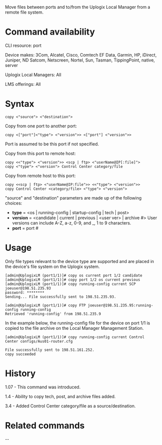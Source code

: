 <!-- 5.4 -->

Move files between ports and to/from the Uplogix Local Manager from a remote file system.

# Command availability 
CLI resource: port

Device makes: 3Com, Alcatel, Cisco, Comtech EF Data, Garmin, HP, iDirect, Juniper, ND Satcom, Netscreen, Nortel, Sun, Tasman, TippingPoint, native, server

Uplogix Local Managers: All

LMS offerings: All

# Syntax 

```
copy <"source"> <"destination">
```
Copy from one port to another port:  

```
copy <["port"]<"type"> <"version">> <["port"] <"version">>
```

Port is assumed to be this port if not specified.

Copy from this port to remote host:  

```
copy <<"type"> <"version">> <scp | ftp> <"userName@IP[:file]">
copy <"type"> <"version"> Control Center category/file
```

Copy from remote host to this port:  

```
copy <<scp | ftp> <"userName@IP:file">> <<"type"> <"version">>
copy Control Center <category/file> <"type"> <"version">
```

"source" and "destination" parameters are made up of the following choices:

- **type** = &lt;os | running-config | startup-config | tech | post&gt;
- **version** = &lt;candidate | current | previous | &lt;user ver&gt; | archive #&gt;
User versions can include A-Z, a-z, 0-9, and _,  1 to 9 characters.
- **port** = port #
            
# Usage 
Only file types relevant to the device type are supported and are placed in the device's file system on the Uplogix system.

```
[admin@UplogixLM (port1/1)]# copy os current port 1/2 candidate
[admin@UplogixLM (port1/1)]# copy port 1/2 os current previous
[admin@UplogixLM (port1/1)]# copy running-config current SCP joeuser@198.51.235.93
password: ********
Sending... File successfully sent to 198.51.235.93.
```
```
[admin@UplogixLM (port1/1)]# copy FTP joeuser@198.51.235.95:running-config running-config
Retrieved 'running-config' from 198.51.235.9 
```

In the example below, the running-config file for the device on port 1/1 is copied to the file archive on the Local Manager Management Station.

```
[admin@UplogixLM (port1/1)]# copy running-config current Control Center configs/Aus01-router.cfg     
 
File successfully sent to 198.51.161.252. 
copy succeeded
```

# History 

1.07 - This command was introduced.

1.4 - Ability to copy tech, post, and archive files added.

3.4 - Added Control Center category/file as a source/destination.

# Related commands 
--

